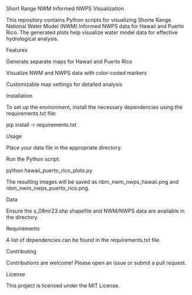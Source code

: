 Short Range NWM Informed NWPS Visualization

This repository contains Python scripts for visualizing Shorte Range National Water Model (NWM) Informed NWPS data for Hawaii and Puerto Rico. The generated plots help visualize water model data for effective hydrological analysis.

Features

Generate separate maps for Hawaii and Puerto Rico

Visualize NWM and NWPS data with color-coded markers

Customizable map settings for detailed analysis

Installation

To set up the environment, install the necessary dependencies using the requirements.txt file:

pip install -r requirements.txt

Usage

Place your data file in the appropriate directory.

Run the Python script:

python hawaii_puerto_rico_plots.py

The resulting images will be saved as nbm_nwm_nwps_hawaii.png and nbm_nwm_nwps_puerto_rico.png.

Data

Ensure the s_08mr23.shp shapefile and NWM/NWPS data are available in the directory.

Requirements

A list of dependencies can be found in the requirements.txt file.

Contributing

Contributions are welcome! Please open an issue or submit a pull request.

License

This project is licensed under the MIT License.

